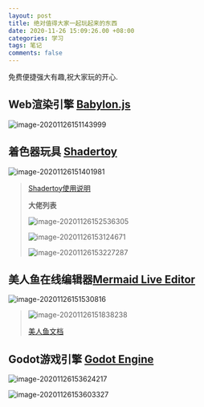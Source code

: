 ```yaml
---
layout: post
title: 绝对值得大家一起玩起来的东西
date: 2020-11-26 15:09:26.00 +08:00
categories: 学习
tags: 笔记
comments: false
---
```




免费便捷强大有趣,祝大家玩的开心.



## Web渲染引擎 [Babylon.js](https://www.babylonjs.com/)

![image-20201126151143999]({{site.img}}image-20201126151143999.png)



## 着色器玩具 [Shadertoy](https://www.shadertoy.com/)

![image-20201126151401981]({{site.img}}image-20201126151401981.png)

> [Shadertoy使用说明](https://www.shadertoy.com/howto)
>
> **大佬列表**
>
> ![image-20201126152536305]({{site.img}}image-20201126152536305.png)
>
> ![image-20201126153124671]({{site.img}}image-20201126153124671.png)
>
> ![image-20201126153227287]({{site.img}}image-20201126153227287.png)



## 美人鱼在线编辑器[Mermaid Live Editor](https://github.com/mermaid-js/mermaid-live-editor)

![image-20201126151530816]({{site.img}}image-20201126151530816.png)

> ![image-20201126151838238]({{site.img}}image-20201126151838238.png)
>
> [美人鱼文档](https://mermaid-js.github.io/mermaid/)



## Godot游戏引擎 [Godot Engine](https://godotengine.org/)

![image-20201126153624217]({{site.img}}image-20201126153624217.png)

![image-20201126153603327]({{site.img}}image-20201126153603327.png)